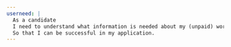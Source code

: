 ```yaml
---
userneed: |
  As a candidate
  I need to understand what information is needed about my (unpaid) work history
  So that I can be successful in my application.
---
```

